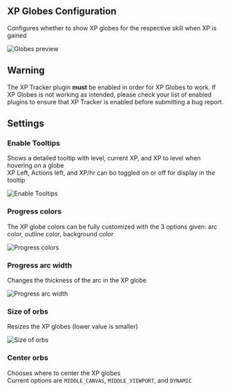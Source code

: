 ## XP Globes Configuration
Configures whether to show XP globes for the respective skill when XP is gained  

![Globes preview](https://i.imgur.com/rq3D5gs.png)

## Warning
The XP Tracker plugin **must** be enabled in order for XP Globes to work. If XP Globes is not working as intended, please check your list of enabled plugins to ensure that XP Tracker is enabled before submitting a bug report.

## Settings
### Enable Tooltips
Shows a detailed tooltip with level, current XP, and XP to level when hovering on a globe  
	XP Left, Actions left, and XP/hr can bo toggled on or off for display in the tooltip

![Enable Tooltips](https://i.imgur.com/3nBEOWN.png)

### Progress colors
The XP globe colors can be fully customized with the 3 options given: arc color, outline color, background color
  
![Progress colors](https://i.imgur.com/MuFVdeq.png)

### Progress arc width
Changes the thickness of the arc in the XP globe  

![Progress arc width](https://i.imgur.com/33bpqvB.png)

### Size of orbs
Resizes the XP globes (lower value is smaller)  

![Size of orbs](https://i.imgur.com/ocKD2fI.png)

### Center orbs
Chooses where to center the XP globes  
Current options are `MIDDLE_CANVAS`, `MIDDLE_VIEWPORT`, and `DYNAMIC`